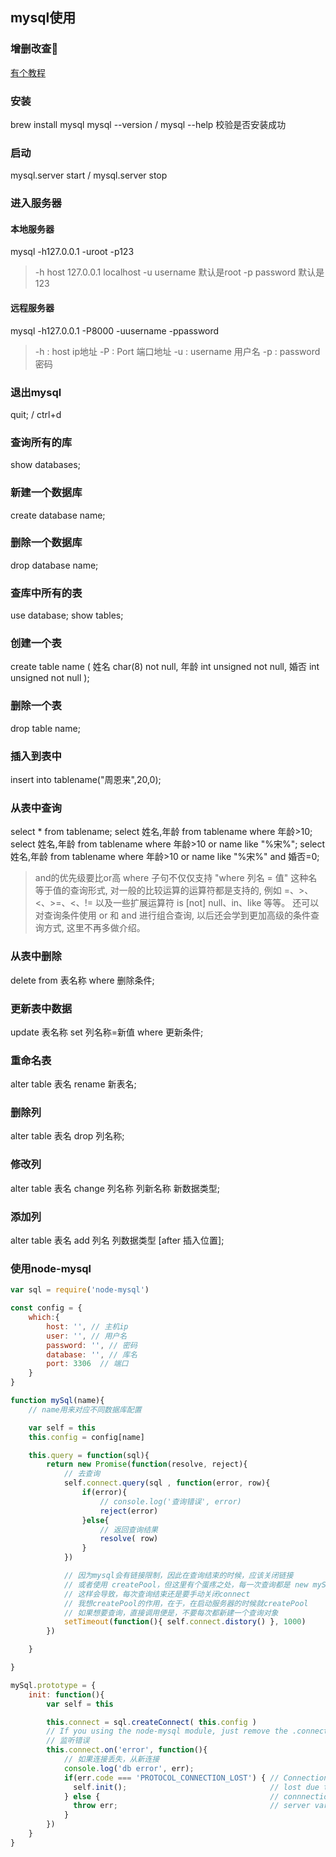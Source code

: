 ## mysql使用
### 增删改查🐶
[有个教程](http://www.cnblogs.com/mr-wid/archive/2013/05/09/3068229.html)

### 安装
brew install mysql
mysql --version / mysql --help 校验是否安装成功

### 启动
mysql.server start  / mysql.server stop

### 进入服务器
#### 本地服务器
mysql -h127.0.0.1 -uroot -p123
> -h host 127.0.0.1 localhost
-u username 默认是root
-p password 默认是123

#### 远程服务器
mysql -h127.0.0.1 -P8000 -uusername -ppassword
> -h : host ip地址
-P : Port 端口地址
-u : username 用户名
-p : password 密码

### 退出mysql
quit; / ctrl+d

### 查询所有的库
show databases;

### 新建一个数据库
create database name;

### 删除一个数据库
drop database name;

### 查库中所有的表
use database;
show tables;

### 创建一个表
create table name
(
    姓名 char(8) not null,
    年龄 int unsigned not null,
    婚否 int unsigned not null
);

### 删除一个表
drop table name;

### 插入到表中
insert into tablename("周恩来",20,0);

### 从表中查询
select * from tablename;
select 姓名,年龄 from tablename where 年龄>10;
select 姓名,年龄 from tablename where 年龄>10 or name like "%宋%";
select 姓名,年龄 from tablename where 年龄>10 or name like "%宋%" and 婚否=0;
> and的优先级要比or高
>where 子句不仅仅支持 "where 列名 = 值" 这种名等于值的查询形式,
 对一般的比较运算的运算符都是支持的, 例如 =、>、<、>=、<、!= 以及一些扩展运算符 is [not] null、in、like 等等。
 还可以对查询条件使用 or 和 and 进行组合查询, 以后还会学到更加高级的条件查询方式, 这里不再多做介绍。

### 从表中删除
delete from 表名称 where 删除条件;

### 更新表中数据
update 表名称 set 列名称=新值 where 更新条件;

### 重命名表
alter table 表名 rename 新表名;

### 删除列
alter table 表名 drop 列名称;

### 修改列
alter table 表名 change 列名称 列新名称 新数据类型;

### 添加列
alter table 表名 add 列名 列数据类型 [after 插入位置];

### 使用node-mysql

```js
var sql = require('node-mysql')

const config = {
    which:{
        host: '', // 主机ip
        user: '', // 用户名
        password: '', // 密码
        database: '', // 库名
        port: 3306  // 端口
    }
}

function mySql(name){
    // name用来对应不同数据库配置

    var self = this
    this.config = config[name]

    this.query = function(sql){
        return new Promise(function(resolve, reject){
            // 去查询
            self.connect.query(sql , function(error, row){
                if(error){
                    // console.log('查询错误', error)
                    reject(error)
                }else{
                    // 返回查询结果
                    resolve( row)
                }
            })

            // 因为mysql会有链接限制，因此在查询结束的时候，应该关闭链接
            // 或者使用 createPool，但这里有个蛋疼之处，每一次查询都是 new mySql()
            // 这样会导致，每次查询结束还是要手动关闭connect
            // 我想createPool的作用，在于，在启动服务器的时候就createPool
            // 如果想要查询，直接调用便是，不要每次都新建一个查询对象
            setTimeout(function(){ self.connect.distory() }, 1000)
        })

    }

}

mySql.prototype = {
    init: function(){
        var self = this

        this.connect = sql.createConnect( this.config )
        // If you using the node-mysql module, just remove the .connect and .end. Just solved the problem myself. Apparently they pushed in unnecessary code in their last iteration that is also bugged. You don't need to connect if you have already ran the createConnection call
        // 监听错误
        this.connect.on('error', function(){
            // 如果连接丢失，从新连接
            console.log('db error', err);
            if(err.code === 'PROTOCOL_CONNECTION_LOST') { // Connection to the MySQL server is usually
              self.init();                                // lost due to either server restart, or a
            } else {                                      // connnection idle timeout (the wait_timeout
              throw err;                                  // server variable configures this)
            }
        })
    }
}
```
